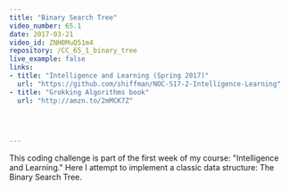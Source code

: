 ```yaml
---
title: "Binary Search Tree"
video_number: 65.1
date: 2017-03-21
video_id: ZNH0MuQ51m4
repository: /CC_65_1_binary_tree
live_example: false
links:
- title: "Intelligence and Learning (Spring 2017)"  
  url: "https://github.com/shiffman/NOC-S17-2-Intelligence-Learning"
- title: "Grokking Algorithms book"  
  url: "http://amzn.to/2mMCK7Z"
  


  
---
```


This coding challenge is part of the first week of my course: "Intelligence and Learning." Here I attempt to implement a classic data structure: The Binary Search Tree.

